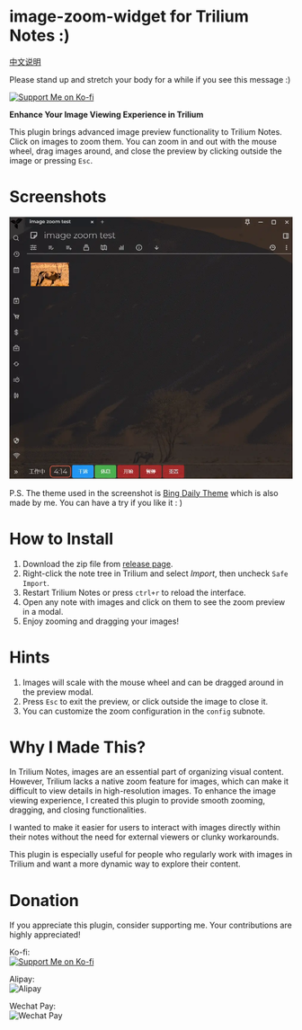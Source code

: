 # image-zoom-widget for Trilium Notes :)

[中文说明](README_CN.md)

Please stand up and stretch your body for a while if you see this message :)

[![Support Me on Ko-fi](https://ko-fi.com/img/githubbutton_sm.svg)](https://ko-fi.com/nriver)

**Enhance Your Image Viewing Experience in Trilium**

This plugin brings advanced image preview functionality to Trilium Notes. Click on images to zoom them. You can zoom in and out with the mouse wheel, drag images around, and close the preview by clicking outside the image or pressing `Esc`.

# Screenshots

![image zoom](docs/image-zoom.webp)

P.S. The theme used in the screenshot is [Bing Daily Theme](https://github.com/Nriver/bing-daily-theme) which is also made by me. You can have a try if you like it : )

# How to Install

1. Download the zip file from [release page](https://github.com/Nriver/image-zoom-widget/releases).
2. Right-click the note tree in Trilium and select *Import*, then uncheck `Safe Import`.
3. Restart Trilium Notes or press `ctrl+r` to reload the interface.
4. Open any note with images and click on them to see the zoom preview in a modal.
5. Enjoy zooming and dragging your images!

# Hints

1. Images will scale with the mouse wheel and can be dragged around in the preview modal.
2. Press `Esc` to exit the preview, or click outside the image to close it.
3. You can customize the zoom configuration in the `config` subnote.

# Why I Made This?

In Trilium Notes, images are an essential part of organizing visual content. However, Trilium lacks a native zoom feature for images, which can make it difficult to view details in high-resolution images. To enhance the image viewing experience, I created this plugin to provide smooth zooming, dragging, and closing functionalities.

I wanted to make it easier for users to interact with images directly within their notes without the need for external viewers or clunky workarounds.

This plugin is especially useful for people who regularly work with images in Trilium and want a more dynamic way to explore their content.

# Donation

If you appreciate this plugin, consider supporting me. Your contributions are highly appreciated!

Ko-fi:  
[![Support Me on Ko-fi](https://ko-fi.com/img/githubbutton_sm.svg)](https://ko-fi.com/nriver)

Alipay:  
![Alipay](https://github.com/Nriver/trilium-translation/raw/main/docs/alipay.png)

Wechat Pay:  
![Wechat Pay](https://github.com/Nriver/trilium-translation/raw/main/docs/wechat_pay.png)
